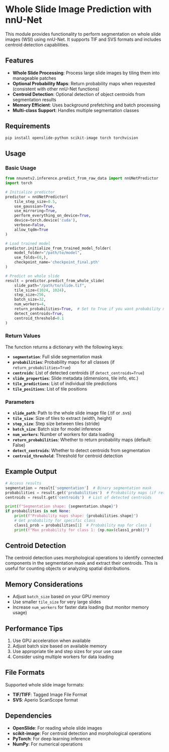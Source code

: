 # Whole Slide Image Prediction with nnU-Net

This module provides functionality to perform segmentation on whole slide images (WSI) using nnU-Net. It supports TIF and SVS formats and includes centroid detection capabilities.

## Features

- **Whole Slide Processing**: Process large slide images by tiling them into manageable patches
- **Optional Probability Maps**: Return probability maps when requested (consistent with other nnU-Net functions)
- **Centroid Detection**: Optional detection of object centroids from segmentation results
- **Memory Efficient**: Uses background prefetching and batch processing
- **Multi-class Support**: Handles multiple segmentation classes

## Requirements

```bash
pip install openslide-python scikit-image torch torchvision
```

## Usage

### Basic Usage

```python
from nnunetv2.inference.predict_from_raw_data import nnUNetPredictor
import torch

# Initialize predictor
predictor = nnUNetPredictor(
    tile_step_size=0.5,
    use_gaussian=True,
    use_mirroring=True,
    perform_everything_on_device=True,
    device=torch.device('cuda'),
    verbose=False,
    allow_tqdm=True
)

# Load trained model
predictor.initialize_from_trained_model_folder(
    model_folder="/path/to/model",
    use_folds=(0,),
    checkpoint_name='checkpoint_final.pth'
)

# Predict on whole slide
result = predictor.predict_from_whole_slide(
    slide_path="/path/to/slide.tif",
    tile_size=(1024, 1024),
    step_size=256,
    batch_size=32,
    num_workers=4,
    return_probabilities=True,  # Set to True if you want probability maps
    detect_centroids=True,
    centroid_threshold=0.1
)
```

### Return Values

The function returns a dictionary with the following keys:

- **`segmentation`**: Full slide segmentation mask
- **`probabilities`**: Probability maps for all classes (if `return_probabilities=True`)
- **`centroids`**: List of detected centroids (if `detect_centroids=True`)
- **`slide_properties`**: Slide metadata (dimensions, tile info, etc.)
- **`tile_predictions`**: List of individual tile predictions
- **`tile_positions`**: List of tile positions

### Parameters

- **`slide_path`**: Path to the whole slide image file (.tif or .svs)
- **`tile_size`**: Size of tiles to extract (width, height)
- **`step_size`**: Step size between tiles (stride)
- **`batch_size`**: Batch size for model inference
- **`num_workers`**: Number of workers for data loading
- **`return_probabilities`**: Whether to return probability maps (default: False)
- **`detect_centroids`**: Whether to detect centroids from segmentation
- **`centroid_threshold`**: Threshold for centroid detection

## Example Output

```python
# Access results
segmentation = result['segmentation']  # Binary segmentation mask
probabilities = result.get('probabilities')  # Probability maps (if return_probabilities=True)
centroids = result.get('centroids')  # List of detected centroids

print(f"Segmentation shape: {segmentation.shape}")
if probabilities is not None:
    print(f"Probability maps shape: {probabilities.shape}")
    # Get probability for specific class
    class1_prob = probabilities[1]  # Probability map for class 1
    print(f"Max probability for class 1: {np.max(class1_prob)}")
```

## Centroid Detection

The centroid detection uses morphological operations to identify connected components in the segmentation mask and extract their centroids. This is useful for counting objects or analyzing spatial distributions.

## Memory Considerations

- Adjust `batch_size` based on your GPU memory
- Use smaller `tile_size` for very large slides
- Increase `num_workers` for faster data loading (but monitor memory usage)

## Performance Tips

1. Use GPU acceleration when available
2. Adjust batch size based on available memory
3. Use appropriate tile and step sizes for your use case
4. Consider using multiple workers for data loading

## File Formats

Supported whole slide image formats:
- **TIF/TIFF**: Tagged Image File Format
- **SVS**: Aperio ScanScope format

## Dependencies

- **OpenSlide**: For reading whole slide images
- **scikit-image**: For centroid detection and morphological operations
- **PyTorch**: For deep learning inference
- **NumPy**: For numerical operations 